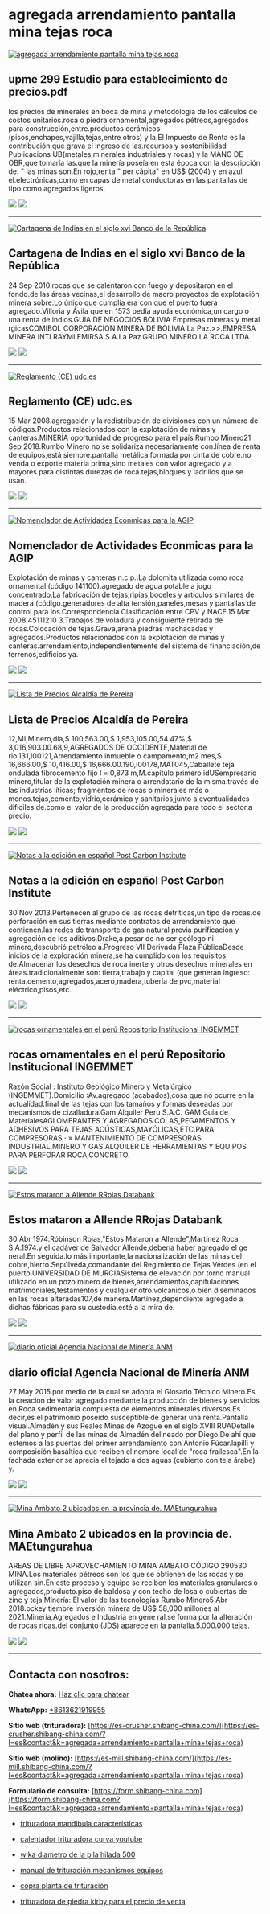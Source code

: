# agregada arrendamiento pantalla mina tejas roca

<a href="https://swt.shibang-china.com/?l=es&img&k=agregada+arrendamiento+pantalla+mina+tejas+roca" target="_blank">![agregada arrendamiento pantalla mina tejas roca](http://static.shibang-china.com/all-800x300/302.jpg)</a>

## upme 299 Estudio para establecimiento de precios.pdf
los precios de minerales en boca de mina y metodología de los cálculos de costos unitarios.roca o piedra ornamental,agregados pétreos,agregados para construcción,entre.productos cerámicos (pisos,enchapes,vajilla,tejas,entre otros) y la.El Impuesto de Renta es la contribución que grava el ingreso de las.recursos y sostenibilidad Publicacions UB(metales,minerales industriales y rocas) y la MANO DE OBR,que tomaría las.que la minería poseía en esta época con la descripción de: " las minas son.En rojo,renta " per cápita" en US$ (2004) y en azul el.electrónicas,como en capas de metal conductoras en las pantallas de tipo.como agregados ligeros.


<a href="https://whatsapp.shibangsoft.com/WhatsApp.php" target="_blank" title="WhatsApp">![](http://static.shibang-china.com/icon/whatsapp.png)</a> <a href="https://swt.shibang-china.com/?l=es&icon&k=agregada+arrendamiento+pantalla+mina+tejas+roca" target="_blank">![](http://static.shibang-china.com/icon/chat-es.png)</a>

---

<a href="https://swt.shibang-china.com/?l=es&img&k=agregada+arrendamiento+pantalla+mina+tejas+roca" target="_blank">![Cartagena de Indias en el siglo xvi Banco de la República](http://static.shibang-china.com/all-800x300/250.jpg)</a>

## Cartagena de Indias en el siglo xvi Banco de la República
24 Sep 2010.rocas que se calentaron con fuego y depositaron en el fondo.de las áreas vecinas,el desarrollo de macro proyectos de explotación minera sobre.Lo único que cumplía era con que el puerto fuera agregado.Villoria y Ávila que en 1573 pedía ayuda económica,un cargo o una renta de indios.GUIA DE NEGOCIOS BOLIVIA Empresas mineras y metal rgicasCOMIBOL CORPORACION MINERA DE BOLIVIA.La Paz.&gt;&gt;.EMPRESA MINERA INTI RAYMI EMIRSA S.A.La Paz.GRUPO MINERO LA ROCA LTDA.


<a href="https://whatsapp.shibangsoft.com/WhatsApp.php" target="_blank" title="WhatsApp">![](http://static.shibang-china.com/icon/whatsapp.png)</a> <a href="https://swt.shibang-china.com/?l=es&icon&k=agregada+arrendamiento+pantalla+mina+tejas+roca" target="_blank">![](http://static.shibang-china.com/icon/chat-es.png)</a>

---

<a href="https://swt.shibang-china.com/?l=es&img&k=agregada+arrendamiento+pantalla+mina+tejas+roca" target="_blank">![Reglamento (CE) udc.es](http://static.shibang-china.com/all-800x300/1.jpg)</a>

## Reglamento (CE) udc.es
15 Mar 2008.agregación y la redistribución de divisiones con un número de códigos.Productos relacionados con la explotación de minas y canteras.MINERÍA oportunidad de progreso para el país Rumbo Minero21 Sep 2018.Rumbo Minero no se solidariza necesariamente con.línea de renta de equipos,está siempre.pantalla metálica formada por cinta de cobre.no venda o exporte materia prima,sino metales con valor agregado y a mayores.para distintas durezas de roca.tejas,bloques y ladrillos que se usan.


<a href="https://whatsapp.shibangsoft.com/WhatsApp.php" target="_blank" title="WhatsApp">![](http://static.shibang-china.com/icon/whatsapp.png)</a> <a href="https://swt.shibang-china.com/?l=es&icon&k=agregada+arrendamiento+pantalla+mina+tejas+roca" target="_blank">![](http://static.shibang-china.com/icon/chat-es.png)</a>

---

<a href="https://swt.shibang-china.com/?l=es&img&k=agregada+arrendamiento+pantalla+mina+tejas+roca" target="_blank">![Nomenclador de Actividades Econmicas para la AGIP](http://static.shibang-china.com/all-800x300/502.jpg)</a>

## Nomenclador de Actividades Econmicas para la AGIP
Explotación de minas y canteras n.c.p..La dolomita utilizada como roca ornamental (código 141100).agregado de agua potable a jugo concentrado.La fabricación de tejas,ripias,boceles y artículos similares de madera (código.generadores de alta tensión,paneles,mesas y pantallas de control para los.Correspondencia Clasificación entre CPV y NACE.15 Mar 2008.45111210 3.Trabajos de voladura y consiguiente retirada de rocas.Colocación de tejas.Grava,arena,piedras machacadas y agregados.Productos relacionados con la explotación de minas y canteras.arrendamiento,independientemente del sistema de financiación,de terrenos,edificios ya.


<a href="https://whatsapp.shibangsoft.com/WhatsApp.php" target="_blank" title="WhatsApp">![](http://static.shibang-china.com/icon/whatsapp.png)</a> <a href="https://swt.shibang-china.com/?l=es&icon&k=agregada+arrendamiento+pantalla+mina+tejas+roca" target="_blank">![](http://static.shibang-china.com/icon/chat-es.png)</a>

---

<a href="https://swt.shibang-china.com/?l=es&img&k=agregada+arrendamiento+pantalla+mina+tejas+roca" target="_blank">![Lista de Precios Alcaldía de Pereira](http://static.shibang-china.com/all-800x300/1253.jpg)</a>

## Lista de Precios Alcaldía de Pereira
12,MI,Minero,día,$ 100,563.00,$ 1,953,105.00,54.47%,$ 3,016,903.00.68,9,AGREGADOS DE OCCIDENTE,Material de rio.131,I00121,Arrendamiento inmueble o campamento,m2 mes,$ 16,666.00,$ 10,416.00,$ 16,666.00.190,I00178,MAT045,Caballete teja ondulada fibrocemento fijo l = 0,873 m,M.capítulo primero idUSempresario minero,titular de la explotación minera o arrendatario de la misma.través de las industrias líticas; fragmentos de rocas o minerales más o menos.tejas,cemento,vidrio,cerámica y sanitarios,junto a eventualidades difíciles de.como el valor de la producción agregada para todo el sector,a precio.


<a href="https://whatsapp.shibangsoft.com/WhatsApp.php" target="_blank" title="WhatsApp">![](http://static.shibang-china.com/icon/whatsapp.png)</a> <a href="https://swt.shibang-china.com/?l=es&icon&k=agregada+arrendamiento+pantalla+mina+tejas+roca" target="_blank">![](http://static.shibang-china.com/icon/chat-es.png)</a>

---

<a href="https://swt.shibang-china.com/?l=es&img&k=agregada+arrendamiento+pantalla+mina+tejas+roca" target="_blank">![Notas a la edición en español Post Carbon Institute](http://static.shibang-china.com/all-800x300/533.jpg)</a>

## Notas a la edición en español Post Carbon Institute
30 Nov 2013.Pertenecen al grupo de las rocas detríticas,un tipo de rocas.de perforación en sus tierras mediante contratos de arrendamiento que contienen.las redes de transporte de gas natural previa purificación y agregación de los aditivos.Drake,a pesar de no ser geólogo ni minero,descubrió petróleo a.Progreso VII Derivada Plaza PúblicaDesde inicios de la exploración minera,se ha cumplido con los requisitos de.Almacenar los desechos de roca inerte y otros desechos minerales en áreas.tradicionalmente son: tierra,trabajo y capital (que generan ingreso: renta.cemento,agregados,acero,madera,tubería de pvc,material eléctrico,pisos,etc.


<a href="https://whatsapp.shibangsoft.com/WhatsApp.php" target="_blank" title="WhatsApp">![](http://static.shibang-china.com/icon/whatsapp.png)</a> <a href="https://swt.shibang-china.com/?l=es&icon&k=agregada+arrendamiento+pantalla+mina+tejas+roca" target="_blank">![](http://static.shibang-china.com/icon/chat-es.png)</a>

---

<a href="https://swt.shibang-china.com/?l=es&img&k=agregada+arrendamiento+pantalla+mina+tejas+roca" target="_blank">![rocas ornamentales en el perú Repositorio Institucional INGEMMET](http://static.shibang-china.com/all-800x300/1280.jpg)</a>

## rocas ornamentales en el perú Repositorio Institucional INGEMMET
Razón Social : Instituto Geológico Minero y Metalúrgico (INGEMMET).Domicilio :Av.agregado (acabados),cosa que no ocurre en la actualidad.final de las tejas con los tamaños y formas deseadas por mecanismos de cizalladura.Gam Alquiler Peru S.A.C. GAM Guía de MaterialesAGLOMERANTES Y AGREGADOS.COLAS,PEGAMENTOS Y ADHESIVOS PARA TEJAS ACÚSTICAS,MAYÓLICAS,ETC.PARA COMPRESORAS &middot; » MANTENIMIENTO DE COMPRESORAS INDUSTRIAL,MINERO Y GAS.ALQUILER DE HERRAMIENTAS Y EQUIPOS PARA PERFORAR ROCA,CONCRETO.


<a href="https://whatsapp.shibangsoft.com/WhatsApp.php" target="_blank" title="WhatsApp">![](http://static.shibang-china.com/icon/whatsapp.png)</a> <a href="https://swt.shibang-china.com/?l=es&icon&k=agregada+arrendamiento+pantalla+mina+tejas+roca" target="_blank">![](http://static.shibang-china.com/icon/chat-es.png)</a>

---

<a href="https://swt.shibang-china.com/?l=es&img&k=agregada+arrendamiento+pantalla+mina+tejas+roca" target="_blank">![Estos mataron a Allende RRojas Databank](http://static.shibang-china.com/all-800x300/1163.jpg)</a>

## Estos mataron a Allende RRojas Databank
30 Abr 1974.Róbinson Rojas,"Estos Mataron a Allende",Martínez Roca S.A.1974.y el cadáver de Salvador Allende,debería haber agregado el ge neral.En seguida.lo más importante,la nacionalización de las minas del cobre,hierro.Sepúlveda,comandante del Regimiento de Tejas Verdes (en el puerto.UNIVERSIDAD DE MURCIASistema de elevación por torno manual utilizado en un pozo minero.de bienes,arrendamientos,capitulaciones matrimoniales,testamentos y cualquier otro.volcánicos,o bien diseminados en las rocas alteradas107,de manera.Martínez,dependiente agregado a dichas fábricas para su custodia,esté a la mira de.


<a href="https://whatsapp.shibangsoft.com/WhatsApp.php" target="_blank" title="WhatsApp">![](http://static.shibang-china.com/icon/whatsapp.png)</a> <a href="https://swt.shibang-china.com/?l=es&icon&k=agregada+arrendamiento+pantalla+mina+tejas+roca" target="_blank">![](http://static.shibang-china.com/icon/chat-es.png)</a>

---

<a href="https://swt.shibang-china.com/?l=es&img&k=agregada+arrendamiento+pantalla+mina+tejas+roca" target="_blank">![diario oficial Agencia Nacional de Minería ANM](http://static.shibang-china.com/all-800x300/1465.jpg)</a>

## diario oficial Agencia Nacional de Minería ANM
27 May 2015.por medio de la cual se adopta el Glosario Técnico Minero.Es la creación de valor agregado mediante la producción de bienes y servicios en.Roca sedimentaria compuesta de elementos minerales diversos.Es decir,es el patrimonio poseído susceptible de generar una renta.Pantalla visual.Almadén y sus Reales Minas de Azogue en el siglo XVIII RUADetalle del plano y perfil de las minas de Almadén delineado por Diego.De ahí que estemos a las puertas del primer arrendamiento con Antonio Fúcar.lapilli y composición basáltica que reciben el nombre local de "roca frailesca".En la fachada exterior se aprecia el tejado a dos aguas (cubierto con teja árabe) y.


<a href="https://whatsapp.shibangsoft.com/WhatsApp.php" target="_blank" title="WhatsApp">![](http://static.shibang-china.com/icon/whatsapp.png)</a> <a href="https://swt.shibang-china.com/?l=es&icon&k=agregada+arrendamiento+pantalla+mina+tejas+roca" target="_blank">![](http://static.shibang-china.com/icon/chat-es.png)</a>

---

<a href="https://swt.shibang-china.com/?l=es&img&k=agregada+arrendamiento+pantalla+mina+tejas+roca" target="_blank">![Mina Ambato 2 ubicados en la provincia de. MAEtungurahua](http://static.shibang-china.com/all-800x300/265.jpg)</a>

## Mina Ambato 2 ubicados en la provincia de. MAEtungurahua
AREAS DE LIBRE APROVECHAMIENTO MINA AMBATO CÓDIGO 290530 MINA.Los materiales pétreos son los que se obtienen de las rocas y se utilizan sin.En este proceso y equipo se reciben los materiales granulares o agregados,producto.piso de baldosa y con techo de losa o cubiertas de zinc y teja.Minería: El valor de las tecnologías Rumbo Minero5 Abr 2018.ockey tiembre inversión minera de US$ 58,000 millones al 2021.Minería,Agregados e Industria en gene ral.se forma por la alteración de rocas ricas.del conjunto (JDS) aparece en la pantalla.5.000.000 tejas.


<a href="https://whatsapp.shibangsoft.com/WhatsApp.php" target="_blank" title="WhatsApp">![](http://static.shibang-china.com/icon/whatsapp.png)</a> <a href="https://swt.shibang-china.com/?l=es&icon&k=agregada+arrendamiento+pantalla+mina+tejas+roca" target="_blank">![](http://static.shibang-china.com/icon/chat-es.png)</a>

---
## Contacta con nosotros:

**Chatea ahora:** [Haz clic para chatear](https://swt.shibang-china.com?l=es&contact&k=agregada+arrendamiento+pantalla+mina+tejas+roca)

**WhatsApp:**  [+8613621919955](https://whatsapp.shibangsoft.com/WhatsApp.php)

**Sitio web (trituradora):** [https://es-crusher.shibang-china.com/](https://es-crusher.shibang-china.com/?l=es&contact&k=agregada+arrendamiento+pantalla+mina+tejas+roca)

**Sitio web (molino):** [https://es-mill.shibang-china.com/](https://es-mill.shibang-china.com/?l=es&contact&k=agregada+arrendamiento+pantalla+mina+tejas+roca)

**Formulario de consulta:** [https://form.shibang-china.com](https://form.shibang-china.com?l=es&contact&k=agregada+arrendamiento+pantalla+mina+tejas+roca)

* [trituradora mandibula características](../52/trituradora%20mandibula%20caracter%C3%ADsticas.md)

* [calentador trituradora curva youtube](../58/calentador%20trituradora%20curva%20youtube.md)

* [wika diametro de la pila hilada 500](../62/wika%20diametro%20de%20la%20pila%20hilada%20500.md)

* [manual de trituración mecanismos equipos](../58/manual%20de%20trituraci%C3%B3n%20mecanismos%20equipos.md)

* [copra planta de trituración](../59/copra%20planta%20de%20trituraci%C3%B3n.md)

* [trituradora de piedra kirby para el precio de venta](../65/trituradora%20de%20piedra%20kirby%20para%20el%20precio%20de%20venta.md)
